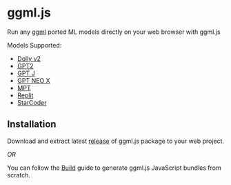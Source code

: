 # ggml.js

Run any [ggml](https://github.com/ggerganov/ggml.git) ported ML models directly on your web browser with ggml.js

Models Supported:
- [Dolly v2](https://github.com/ggerganov/ggml/tree/master/examples/dolly-v2) 
- [GPT2](https://github.com/ggerganov/ggml/tree/master/examples/gpt-2)
- [GPT J](https://github.com/ggerganov/ggml/tree/master/examples/gpt-j)
- [GPT NEO X](https://github.com/ggerganov/ggml/tree/master/examples/gpt-neox)
- [MPT](https://github.com/ggerganov/ggml/tree/master/examples/mpt)
- [Replit](https://github.com/ggerganov/ggml/tree/master/examples/replit)
- [StarCoder](https://github.com/ggerganov/ggml/tree/master/examples/starcoder)



## Installation

Download and extract latest [release](https://github.com/rahuldshetty/ggml.js/releases) of ggml.js package to your web project.

*OR*

You can follow the [Build](/BUILD.md) guide to generate ggml.js JavaScript bundles from scratch.
